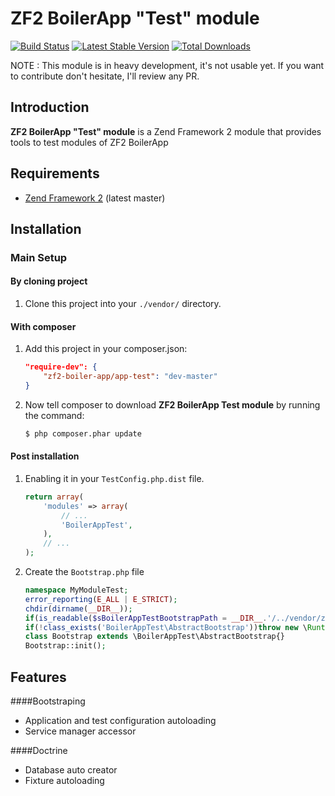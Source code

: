 ZF2 BoilerApp "Test" module
=====================

[![Build Status](https://travis-ci.org/zf2-boiler-app/app-test.png?branch=master)](https://travis-ci.org/zf2-boiler-app/app-test)
[![Latest Stable Version](https://poser.pugx.org/zf2-boiler-app/app-test/v/stable.png)](https://packagist.org/packages/zf2-boiler-app/app-test)
[![Total Downloads](https://poser.pugx.org/zf2-boiler-app/app-test/downloads.png)](https://packagist.org/packages/zf2-boiler-app/app-test)

NOTE : This module is in heavy development, it's not usable yet.
If you want to contribute don't hesitate, I'll review any PR.

Introduction
------------

__ZF2 BoilerApp "Test" module__ is a Zend Framework 2 module that provides tools to test modules of ZF2 BoilerApp

Requirements
------------

* [Zend Framework 2](https://github.com/zendframework/zf2) (latest master)

Installation
------------

### Main Setup

#### By cloning project

1. Clone this project into your `./vendor/` directory.

#### With composer

1. Add this project in your composer.json:

    ```json
    "require-dev": {
        "zf2-boiler-app/app-test": "dev-master"
    }
    ```

2. Now tell composer to download __ZF2 BoilerApp Test module__ by running the command:

    ```bash
    $ php composer.phar update
    ```

#### Post installation

1. Enabling it in your `TestConfig.php.dist` file.

    ```php
    return array(
        'modules' => array(
            // ...
            'BoilerAppTest',
        ),
        // ...
    );
    ```

2. Create the `Bootstrap.php` file

    ```php
    namespace MyModuleTest;
    error_reporting(E_ALL | E_STRICT);
    chdir(dirname(__DIR__));
    if(is_readable($sBoilerAppTestBootstrapPath = __DIR__.'/../vendor/zf2-boiler-app/app-test/src/BoilerAppTest/AbstractBootstrap.php'))include $sBoilerAppTestBootstrapPath;
    if(!class_exists('BoilerAppTest\AbstractBootstrap'))throw new \RuntimeException('Unable to load BoilerAppTest Bootstrap. Install required libraries through `composer`');
    class Bootstrap extends \BoilerAppTest\AbstractBootstrap{}
    Bootstrap::init();    
    ```

## Features

####Bootstraping

- Application and test configuration autoloading
- Service manager accessor

####Doctrine

- Database auto creator
- Fixture autoloading
